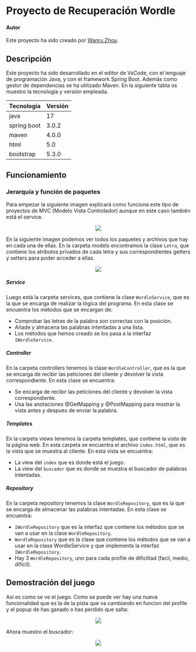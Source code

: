 # Proyecto de Recuperación Wordle

#### Autor

Este proyecto ha sido creado por [Wanru Zhou](https://github.com/ptaseta/Recuperacion-SpringBoot).

## Descripción

Este proyecto ha sido desarrollado en el editor de VsCode, con el lenguaje de programación Java, y con el framework Spring Boot. Además como gestor de dependencias se ha utilizado Maven. En la siguiente tabla os muestro la tecnología y versión empleada.

| Tecnología | Versión |
| --         |  --     |
|   java     | 17      |
|spring boot | 3.0.2   |
|   maven    | 4.0.0   |
|    html    | 5.0     |
|bootstrap   | 5.3.0   |

## Funcionamiento

### Jerarquía y función de paquetes

Para empezar la siguiente imagen explicará como funciona este tipo de proyectos de MVC (Modelo Vista Controlador) aunque en este caso también está el service.

<p align="center">
  <img src="https://glossar.hs-augsburg.de/w/media/4/4b/VCSM-Schichtenarchitektur_01.png">
</p>

En la siguiente imagen podemos ver todos los paquetes y archivos que hay en cada una de ellas. En la carpeta models encontramos la clase `Letra`, que contiene los atributos privados de cada letra y sus correspondientes getters y setters para poder acceder a ellas.

<p align="center">
  <img src="recuperacion\src\main\resources\imgs\Packages.png">
</p>

##### Service

Luego está la carpeta services, que contiene la clase `WordleService`, que es la que se encarga de realizar la lógica del programa. En esta clase se encuentra los métodos que se encargan de:

* Comprobar las letras de la palabra son correctas con la posición.
* Añade y almacena las palabras intentadas a una lista.
* Los métodos que hemos creado se los pasa a la interfaz `IWordleService`.

##### Controller

En la carpeta controllers tenemos la clase `WordleController`, que es la que se encarga de recibir las peticiones del cliente y devolver la vista correspondiente. En esta clase se encuentra:

* Se encarga de recibir las peticiones del cliente y devolver la vista correspondiente.
* Usa las anotaciones @GetMapping y @PostMapping para mostrar la vista antes y despues de enviar la palabra.

##### Templates

En la carpeta views tenemos la carpeta templates, que contiene la vista de la página web. En esta carpeta se encuentra el archivo `index.html`, que es la vista que se muestra al cliente. En esta vista se encuentra:

* La view del `index` que es donde está el juego.
* La view del `buscador` que es donde se muestra el buscador de palabras intentadas.

##### Repository

En la carpeta repository tenemos la clase `WordleRepository`, que es la que se encarga de almacenar las palabras intentadas. En esta clase se encuentra:

* `IWordleRepository` que es la interfaz que contiene los métodos que se van a usar en la clase `WordleRepository`.
* `WordleRepository` que es la clase que contiene los métodos que se van a usar en la clase WordleService y que implementa la interfaz `IWordleRepository`.
* Hay 3 `WordleRepository`, uno para cada profile de dificiltad (facil, medio, dificil).

## Demostración del juego

Asi es como se ve el juego. Como se puede ver hay una nueva funcionalidad que es la de la pista que va cambiando en funcion del profile y el popup de has ganado o has perdido que salta:

<p align="center">
  <img src="recuperacion\src\main\resources\imgs\Demostracion.gif">
</p>

Ahora muestro el buscador:

<p align="center">
  <img src="recuperacion\src\main\resources\imgs\Buscador.gif">
</p>
